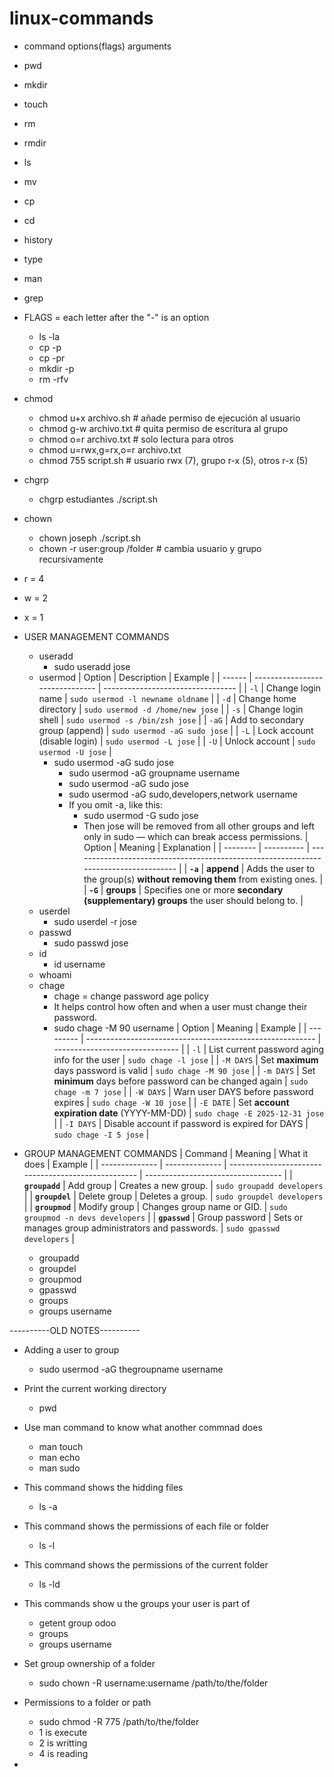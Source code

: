 # linux-commands
- command options(flags) arguments

- pwd

- mkdir

- touch

- rm

- rmdir

- ls

- mv

- cp

- cd

- history

- type

- man

- grep

- FLAGS = each letter after the "-" is an option
    - ls -la
    - cp -p
    - cp -pr
    - mkdir -p
    - rm -rfv

- chmod
    - chmod u+x archivo.sh      # añade permiso de ejecución al usuario
    - chmod g-w archivo.txt     # quita permiso de escritura al grupo
    - chmod o=r archivo.txt     # solo lectura para otros
    - chmod u=rwx,g=rx,o=r archivo.txt
    - chmod 755 script.sh       # usuario rwx (7), grupo r-x (5), otros r-x (5)

- chgrp
    - chgrp estudiantes ./script.sh

- chown
    - chown joseph ./script.sh
    - chown -r user:group /folder # cambia usuario y grupo recursivamente

- r = 4
- w = 2
- x = 1

- USER MANAGEMENT COMMANDS
    - useradd
        - sudo useradd jose
    - usermod
        | Option | Description                     | Example                           |
        | ------ | ------------------------------- | --------------------------------- |
        | `-l`   | Change login name               | `sudo usermod -l newname oldname` |
        | `-d`   | Change home directory           | `sudo usermod -d /home/new jose`  |
        | `-s`   | Change login shell              | `sudo usermod -s /bin/zsh jose`   |
        | `-aG`  | Add to secondary group (append) | `sudo usermod -aG sudo jose`      |
        | `-L`   | Lock account (disable login)    | `sudo usermod -L jose`            |
        | `-U`   | Unlock account                  | `sudo usermod -U jose`            |
        - sudo usermod -aG sudo jose
            - sudo usermod -aG groupname username
            - sudo usermod -aG sudo jose
            - sudo usermod -aG sudo,developers,network username
            - If you omit -a, like this:
                - sudo usermod -G sudo jose
                - Then jose will be removed from all other groups and left only in sudo — which can break access permissions.
            | Option   | Meaning    | Explanation                                                                           |
            | -------- | ---------- | ------------------------------------------------------------------------------------- |
            | **`-a`** | **append** | Adds the user to the group(s) **without removing them** from existing ones.           |
            | **`-G`** | **groups** | Specifies one or more **secondary (supplementary) groups** the user should belong to. |
    - userdel
        - sudo userdel -r jose
    - passwd
        - sudo passwd jose
    - id
        - id username
    - whoami
    - chage
        - chage = change password age policy
        - It helps control how often and when a user must change their password.
        - sudo chage -M 90 username
        | Option    | Meaning                                                   | Example                         |
        | --------- | --------------------------------------------------------- | ------------------------------- |
        | `-l`      | List current password aging info for the user             | `sudo chage -l jose`            |
        | `-M DAYS` | Set **maximum** days password is valid                    | `sudo chage -M 90 jose`         |
        | `-m DAYS` | Set **minimum** days before password can be changed again | `sudo chage -m 7 jose`          |
        | `-W DAYS` | Warn user DAYS before password expires                    | `sudo chage -W 10 jose`         |
        | `-E DATE` | Set **account expiration date** (YYYY-MM-DD)              | `sudo chage -E 2025-12-31 jose` |
        | `-I DAYS` | Disable account if password is expired for DAYS           | `sudo chage -I 5 jose`          |

- GROUP MANAGEMENT COMMANDS
    | Command        | Meaning        | What it does                                        | Example                            |
    | -------------- | -------------- | --------------------------------------------------- | ---------------------------------- |
    | **`groupadd`** | Add group      | Creates a new group.                                | `sudo groupadd developers`         |
    | **`groupdel`** | Delete group   | Deletes a group.                                    | `sudo groupdel developers`         |
    | **`groupmod`** | Modify group   | Changes group name or GID.                          | `sudo groupmod -n devs developers` |
    | **`gpasswd`**  | Group password | Sets or manages group administrators and passwords. | `sudo gpasswd developers`          |
    - groupadd
    - groupdel
    - groupmod
    - gpasswd
    - groups
    - groups username

----------OLD NOTES----------

- Adding a user to group
    - sudo usermod -aG thegroupname username

- Print the current working directory
    - pwd

-  Use man command to know what another commnad does
    - man touch
    - man echo
    - man sudo

- This command shows the hidding files
    - ls -a 

- This command shows the permissions of each file or folder
    - ls -l

- This command shows the permissions of the current folder
    - ls -ld

- This commands show u the groups your user is part of
    - getent group odoo
    - groups
    - groups username

- Set group ownership of a folder
    - sudo chown -R username:username /path/to/the/folder

- Permissions to a folder or path
    - sudo chmod -R 775 /path/to/the/folder
    - 1 is execute
    - 2 is writting
    - 4 is reading

- 
